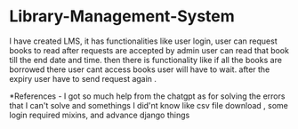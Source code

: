 # Library-Management-System
I have created LMS, it has functionalities like user login, user can request books to read after requests are accepted by admin user can read that book till the end date and time. then there is functionality like if all the books are borrowed there user cant access books user will have to wait. after the expiry user have to send request again . 

*References - I got so much help from the chatgpt as for solving the errors that I can't solve and somethings I did'nt know like csv file download , some login required mixins, and advance django things
